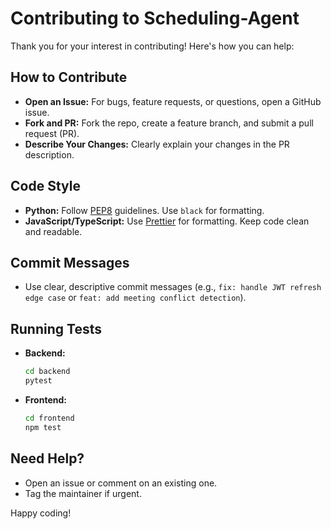 # Contributing to Scheduling-Agent

Thank you for your interest in contributing! Here's how you can help:

## How to Contribute
- **Open an Issue:** For bugs, feature requests, or questions, open a GitHub issue.
- **Fork and PR:** Fork the repo, create a feature branch, and submit a pull request (PR).
- **Describe Your Changes:** Clearly explain your changes in the PR description.

## Code Style
- **Python:** Follow [PEP8](https://www.python.org/dev/peps/pep-0008/) guidelines. Use `black` for formatting.
- **JavaScript/TypeScript:** Use [Prettier](https://prettier.io/) for formatting. Keep code clean and readable.

## Commit Messages
- Use clear, descriptive commit messages (e.g., `fix: handle JWT refresh edge case` or `feat: add meeting conflict detection`).

## Running Tests
- **Backend:**
  ```bash
  cd backend
  pytest
  ```
- **Frontend:**
  ```bash
  cd frontend
  npm test
  ```

## Need Help?
- Open an issue or comment on an existing one.
- Tag the maintainer if urgent.

Happy coding! 